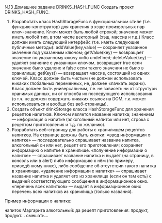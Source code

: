 N.13 Домашнее задание DRINKS_HASH_FUNC
Создать проект DRINKS_HASH_FUNC.

1.  Разработать класс HashStorageFunc в функциональном стиле (т.е. функцию-конструктор) для хранения в хэше произвольных пар ключ-значение.
    Ключ может быть любой строкой; значение может иметь любой тип, в том числе векторный (хэш, массив и т.д.)
    Класс должен иметь следующий интерфейс (т.е. иметь следующие публичные методы):
    addValue(key,value) — сохраняет указанное значение под указанным ключом;
    getValue(key) — возвращает значение по указанному ключу либо undefined;
    deleteValue(key) — удаляет значение с указанным ключом, возвращает true если значение было удалено и false если такого значения не было в хранилище;
    getKeys() — возвращает массив, состоящий из одних ключей.
    Класс должен быть чистым (не должен использовать никаких глобальных переменных, не, должен «пачкать экран»).
    Класс должен быть универсальным, т.е. не зависеть ни от структуры хранимых данных, ни от способа их последующего использования (в т.ч. не должен содержать никаких ссылок на DOM, т.к. может использоваться и вообще без веб-страницы).
2.  Создать объект drinkStorage класса HashStorageFunc для хранения рецептов напитков.
    Ключом является название напитка; значением — информация о напитке (алкогольный напиток или нет, строка с рецептом приготовления и т.д. по желанию).
3.  Разработать веб-страницу для работы с хранилищем рецептов напитков.
    На странице должны быть кнопки:
    «ввод информации о напитке» — последовательно спрашивает название напитка, алкогольный он или нет, рецепт его приготовления; сохраняет информацию о напитке в хранилище.
    «получение информации о напитке» — спрашивает название напитка и выдаёт (на страницу, в консоль или в alert) либо информацию о нём (по примеру, приведённому ниже), либо сообщение об отсутствии такого напитка в хранилище.
    «удаление информации о напитке» — спрашивает название напитка и удаляет его из хранилища (если он там есть) с выдачей соответствующего сообщения в информационное окно.
    «перечень всех напитков» — выдаёт в информационное окно перечень всех напитков из хранилища (только названия).

Пример информации о напитке:

напиток Маргарита
алкогольный: да
рецепт приготовления:
продукт, продукт... смешать...
